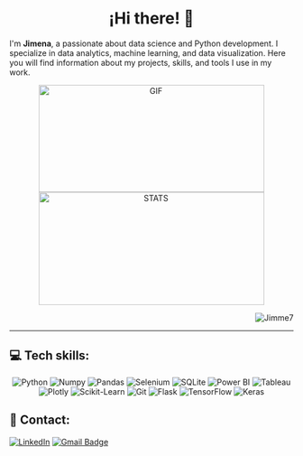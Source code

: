 <div align="center">
  
# ¡Hi there! 👋
  
</div>

I'm **Jimena**, a passionate about data science and Python development. I specialize in data analytics, machine learning, and data visualization. Here you will find information about my projects, skills, and tools I use in my work.
<div align="center">
  <p>
    <img src="girlcoding.gif" alt="GIF" width="400" height="190" />
    <img src="https://github-readme-stats.vercel.app/api?username=Jimme7&theme=radical&hide_border=false&include_all_commits=true&count_private=true" alt="STATS" width="400" height="200" />
  </p>
  <p align="right">
    <img src="https://komarev.com/ghpvc/?username=Jimme7&label=Profile%20views&color=0e75b6&style=flat" alt="Jimme7" /> 
  </p>
</div>


---
## 💻 Tech skills:

<p align="center">
  <img src="https://img.shields.io/badge/Python-yellow?style=for-the-badge&logo=python&logoColor=white&labelColor=101010" alt="Python"/>
  <img src="https://img.shields.io/badge/Numpy-777BB4?style=for-the-badge&logo=numpy&logoColor=white&labelColor=101010" alt="Numpy"/>
  <img src="https://img.shields.io/badge/Pandas-2C2D72?style=for-the-badge&logo=pandas&logoColor=white&labelColor=101010" alt="Pandas"/>
  <img src="https://img.shields.io/badge/Selenium-43B02A?style=for-the-badge&logo=Selenium&logoColor=white&labelColor=101010" alt="Selenium"/>
  <img src="https://img.shields.io/badge/SQLite-07405E?style=for-the-badge&logo=sqlite&logoColor=white" alt="SQLite"/>
  <img src="https://img.shields.io/badge/PowerBI-F2C811?style=for-the-badge&logo=Power%20BI&logoColor=white" alt="Power BI"/>
  <img src="https://img.shields.io/badge/Tableau-E97627?style=for-the-badge&logo=Tableau&logoColor=white" alt="Tableau"/>
  <img src="https://img.shields.io/badge/Plotly-239120?style=for-the-badge&logo=plotly&logoColor=white" alt="Plotly"/>
  <img src="https://img.shields.io/badge/scikit_learn-F7931E?style=for-the-badge&logo=scikit-learn&logoColor=white" alt="Scikit-Learn"/>
  <img src="https://img.shields.io/badge/GIT-E44C30?style=for-the-badge&logo=git&logoColor=white&labelColor=101010" alt="Git"/>
  <img src="https://img.shields.io/badge/Flask-000000?style=for-the-badge&logo=flask&logoColor=white&labelColor=101010" alt="Flask"/>
  <img src="https://img.shields.io/badge/TensorFlow-FF6F00?style=for-the-badge&logo=tensorflow&logoColor=white&labelColor=101010" alt="TensorFlow"/>
  <img src="https://img.shields.io/badge/Keras-FF0000?style=for-the-badge&logo=keras&logoColor=white&labelColor=101010" alt="Keras"/>
</p>

## 📩 Contact:
[![LinkedIn](https://img.shields.io/badge/LinkedIn-%230077B5.svg?logo=linkedin&logoColor=white)](https://www.linkedin.com/in/jimeali/)
[![Gmail Badge](https://img.shields.io/badge/-Gmail-c14438?style=flat-plastic&logo=Gmail&logoColor=white&link=mailto:jimena.alia.97@gmail.com)](mailto:jimena.alia.97@gmail.com)


<!--
**Jimme7/Jimme7** is a ✨ _special_ ✨ repository because its `README.md` (this file) appears on your GitHub profile.

Here are some ideas to get you started:

- 🔭 I’m currently working on ...
- 🌱 I’m currently learning ...
- 👯 I’m looking to collaborate on ...
- 🤔 I’m looking for help with ...
- 💬 Ask me about ...
- 📫 How to reach me: ...
- 😄 Pronouns: ...
- ⚡ Fun fact: ...
-->
